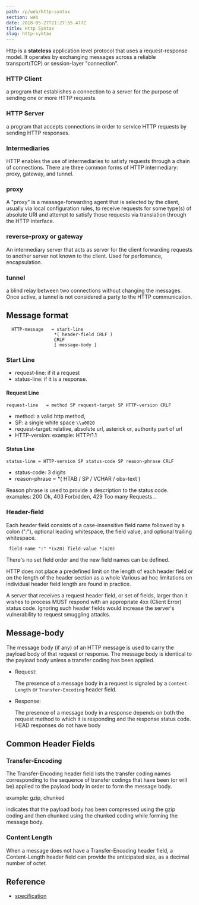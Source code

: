 ```yaml
---
path: /p/web/http-syntax
section: web
date: 2018-05-27T21:27:55.477Z
title: Http Syntax
slug: http-syntax
---
```


Http is a **stateless** application level protocol that uses a request-response model.
It operates by
exchanging messages across a reliable transport(TCP) or
session-layer "connection".  

### HTTP Client
a program that establishes a connection to a server for the purpose of
sending one or more HTTP requests.  

### HTTP Server
a program that accepts connections in order to service HTTP requests by sending
HTTP responses.

### Intermediaries

HTTP enables the use of intermediaries to satisfy requests through a
chain of connections.  There are three common forms of HTTP
intermediary: proxy, gateway, and tunnel.

### proxy

A "proxy" is a message-forwarding agent that is selected by the
client, usually via local configuration rules, to receive requests
for some type(s) of absolute URI and attempt to satisfy those
requests via translation through the HTTP interface.

### reverse-proxy or gateway

An intermediary server that acts as server for the client forwarding requests to
another server not known to the client.
Used for perfomance, encapsulation.

### tunnel
a blind relay between two connections without
changing the messages.  Once active, a tunnel is not considered a
party to the HTTP communication.

## Message format

```
  HTTP-message   = start-line
                  *( header-field CRLF )
                  CRLF
                  [ message-body ]
```

### Start Line
  - request-line: if it a request
 - status-line: if it is a response.

#### Request Line

```
request-line   = method SP request-target SP HTTP-version CRLF
```

 - method: a valid http method,
 - SP: a single white space `\\u0020`
 - request-target: relative, absolute url, asterick or, authority part of url 
 - HTTP-version: example: HTTP/1.1

#### Status Line

```
status-line = HTTP-version SP status-code SP reason-phrase CRLF
```
 - status-code: 3 digits
 - reason-phrase  = *( HTAB / SP / VCHAR / obs-text )

Reason phrase is used to provide a description  to the status code.
examples: 200 Ok, 403 Forbidden, 429 Too many Requests...

### Header-field
Each header field consists of a case-insensitive field name followed
by a colon (":"), optional leading whitespace, the field value, and
optional trailing whitespace.

```
 field-name ":" *(x20) field-value *(x20)
```

There's no set field order and the new field names can be defined.

 HTTP does not place a predefined limit on the length of each header
field or on the length of the header section as a whole Various ad hoc limitations on individual header
field length are found in practice.

A server that receives a request header field, or set of fields,
larger than it wishes to process MUST respond with an appropriate 4xx
(Client Error) status code.  Ignoring such header fields would
increase the server's vulnerability to request smuggling attacks.

## Message-body

The message body (if any) of an HTTP message is used to carry the
payload body of that request or response.  The message body is
identical to the payload body unless a transfer coding has been
applied.

 - Request:

     The presence of a message body in a request is signaled by a
  ```Content-Length``` or ```Transfer-Encoding``` header field.

 - Response:

     The presence of a message body in a response depends on both the
     request method to which it is responding and the response status code.
     HEAD responses do not have body

## Common Header Fields

### Transfer-Encoding
The Transfer-Encoding header field lists the transfer coding names
corresponding to the sequence of transfer codings that have been (or
will be) applied to the payload body in order to form the message
body. 

example: gzip, chunked

indicates that the payload body has been compressed using the gzip
coding and then chunked using the chunked coding while forming the
message body.

### Content Length

When a message does not have a Transfer-Encoding header field, a
Content-Length header field can provide the anticipated size, as a
decimal number of octet.

## Reference
* [specification](https://tools.ietf.org/html/rfc7230)